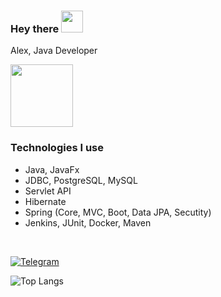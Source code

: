 <h3>Hey there <img src="https://user-images.githubusercontent.com/72043323/139587666-1123b5e0-b859-44e2-a0fe-4c3f33f6e986.gif" width="35" height="35"/></h3>

Alex, Java Developer<br>

<img src="https://user-images.githubusercontent.com/72043323/139588185-89e1bd24-8319-4bd4-859f-7ce4ecf94fd4.gif" width="100" height="100"/>

### Technologies I use

- Java, JavaFx
- JDBC, PostgreSQL, MySQL
- Servlet API
- Hibernate
- Spring (Core, MVC, Boot, Data JPA, Secutity)
- Jenkins, JUnit, Docker, Maven

<br>

[![Telegram](https://img.shields.io/badge/Telegram-blue.svg?style=flat-square&logo=telegram)](https://t.me/uzing_s)

![Top Langs](https://github-readme-stats.vercel.app/api/top-langs/?username=overpathz&layout=compact)
